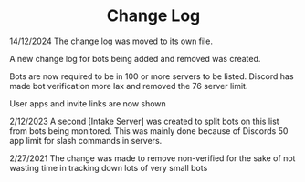 <h1 align="center">Change Log</h1>

14/12/2024 The change log was moved to its own file. 

A new change log for bots being added and removed was created.

Bots are now required to be in 100 or more servers to be listed. Discord has made bot verification more lax and removed the 76 server limit.

User apps and invite links are now shown

2/12/2023 A second [Intake Server] was created to split bots on this list from bots being monitored. This was mainly done because of Discords 50 app limit for slash commands in servers.

2/27/2021 The change was made to remove non-verified for the sake of not wasting time in tracking down lots of very small bots